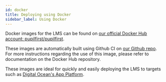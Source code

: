 ```yaml
---
id: docker
title: Deploying using Docker
sidebar_label: Using Docker
---
```


Docker images for the LMS can be found on [our official Docker Hub account: pupilfirst/pupilfirst](https://hub.docker.com/r/pupilfirst/pupilfirst).

These images are automatically built using Github CI on [our Github repo](https://github.com/pupilfirst/pupilfirst).
For more instructions regarding the use of this image, please refer to documentation on the Docker Hub repository.

These images are ideal for quickly and easily deploying the LMS to targets such as
[Digital Ocean's App Platform](https://www.digitalocean.com/products/app-platform).
